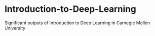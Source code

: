 # Introduction-to-Deep-Learning
Significant outputs of Introduction to Deep Learning in Carnegie Mellon University 
